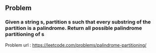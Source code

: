 ## Problem

### Given a string s, partition s such that every substring of the partition is a palindrome. Return all possible palindrome partitioning of s
Problem url : https://leetcode.com/problems/palindrome-partitioning/
